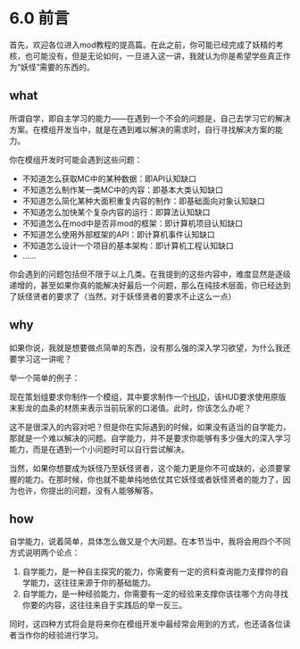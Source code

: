 # 6.0 前言

首先，欢迎各位进入mod教程的提高篇。在此之前，你可能已经完成了妖精的考核，也可能没有，但是无论如何，一旦进入这一讲，我就认为你是希望学些真正作为“妖怪”需要的东西的。

## what

所谓自学，即自主学习的能力——在遇到一个不会的问题是，自己去学习它的解决方案。在模组开发当中，就是在遇到难以解决的需求时，自行寻找解决方案的能力。

你在模组开发时可能会遇到这些问题：

- 不知道怎么获取MC中的某种数据：即API认知缺口
- 不知道怎么制作某一类MC中的内容：即基本大类认知缺口
- 不知道怎么简化某种大面积重复内容的制作：即基础面向对象认知缺口
- 不知道怎么加快某个复杂内容的运行：即算法认知缺口
- 不知道怎么在mod中是否非mod的框架：即计算机项目认知缺口
- 不知道怎么使用外部框架的API：即计算机事件认知缺口
- 不知道怎么设计一个项目的基本架构：即计算机工程认知缺口
- ……

你会遇到的问题包括但不限于以上几类。在我提到的这些内容中，难度显然是逐级递增的，甚至如果你真的能解决好最后一个问题，那么在纯技术层面，你已经达到了妖怪贤者的要求了（当然，对于妖怪贤者的要求不止这么一点）

## why

如果你说，我就是想要做点简单的东西，没有那么强的深入学习欲望，为什么我还要学习这一讲呢？

举一个简单的例子：

现在策划组要求你制作一个模组，其中要求制作一个[HUD](../groundwork/hud/conceptions.md)，该HUD要求使用原版末影龙的血条的材质来表示当前玩家的口渴值。此时，你该怎么办呢？

这不是很深入的内容对吧？但是你在实际遇到的时候，如果没有适当的自学能力，那就是一个难以解决的问题。自学能力，并不是要求你能够有多少强大的深入学习能力，而是在遇到一个小问题时可以自行尝试解决。

当然，如果你想要成为妖怪乃至妖怪贤者，这个能力更是你不可或缺的，必须要掌握的能力。在那时候，你也就不能单纯地依仗其它妖怪或者妖怪贤者的能力了，因为也许，你提出的问题，没有人能够解答。

## how

自学能力，说着简单，具体怎么做又是个大问题。在本节当中，我将会用四个不同方式说明两个论点：

1. 自学能力，是一种自主探究的能力，你需要有一定的资料查询能力支撑你的自学能力，这往往来源于你的基础能力。
2. 自学能力，是一种经验能力，你需要有一定的经验来支撑你该往哪个方向寻找你要的内容，这往往来自于实践后的举一反三。

同时，这四种方式将会是将来你在模组开发中最经常会用到的方式，也还请各位读者当作你的经验进行学习。